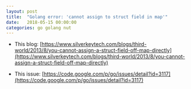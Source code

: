```yaml
---
layout: post
title:  "Golang error: 'cannot assign to struct field in map'"
date:   2018-05-15 00:00:00
categories: go golang nut
---
```


- This blog: [https://www.silverkeytech.com/blogs/third-world/2013/8/you-cannot-assign-a-struct-field-off-map-directly](https://www.silverkeytech.com/blogs/third-world/2013/8/you-cannot-assign-a-struct-field-off-map-directly)

- This issue: [https://code.google.com/p/go/issues/detail?id=3117](https://code.google.com/p/go/issues/detail?id=3117)

